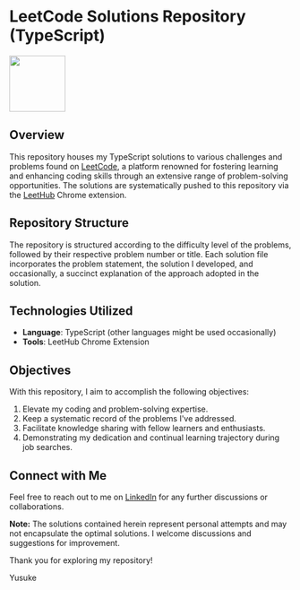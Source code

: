 # LeetCode Solutions Repository (TypeScript)
<img width="100" src="https://github.com/uskayyyyy/leetcode/assets/99148565/d421910d-e85a-4a71-8be3-b432e619125e">

## Overview

This repository houses my TypeScript solutions to various challenges and problems found on [LeetCode](https://leetcode.com/), a platform renowned for fostering learning and enhancing coding skills through an extensive range of problem-solving opportunities. The solutions are systematically pushed to this repository via the [LeetHub](https://github.com/QasimWani/LeetHub) Chrome extension.

## Repository Structure

The repository is structured according to the difficulty level of the problems, followed by their respective problem number or title. Each solution file incorporates the problem statement, the solution I developed, and occasionally, a succinct explanation of the approach adopted in the solution.


## Technologies Utilized

- **Language**: TypeScript (other languages might be used occasionally)
- **Tools**: LeetHub Chrome Extension

## Objectives

With this repository, I aim to accomplish the following objectives:
1. Elevate my coding and problem-solving expertise.
2. Keep a systematic record of the problems I've addressed.
3. Facilitate knowledge sharing with fellow learners and enthusiasts.
4. Demonstrating my dedication and continual learning trajectory during job searches.

## Connect with Me

Feel free to reach out to me on [LinkedIn](https://www.linkedin.com/in/uskayyyyy/) for any further discussions or collaborations.

**Note:** The solutions contained herein represent personal attempts and may not encapsulate the optimal solutions. I welcome discussions and suggestions for improvement.

Thank you for exploring my repository!

Yusuke
